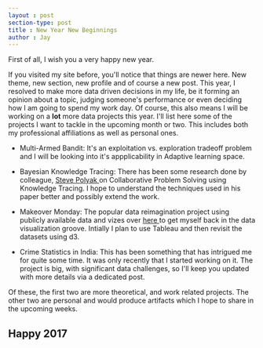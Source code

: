 ```yaml
---
layout : post
section-type: post
title : New Year New Beginnings
author : Jay
---
```






First of all, I wish you a very happy new year.

If you visited my site before, you'll notice that things are newer here. New theme, new section, new profile and of course a new post.
This year, I resolved to make more data driven decisions in my life, be it forming an opinion about a topic, judging someone's performance or even deciding how I am going to spend my work day.
Of course, this also means I will be working on a **lot** more data projects this year.
I'll list here some of the projects I want to tackle in the upcoming month or two. This includes both my professional affiliations as well as personal ones.

* Multi-Armed Bandit: It's an exploitation vs. exploration tradeoff problem and I will be looking into it's appplicability in Adaptive learning space.

* Bayesian Knowledge Tracing: There has been some research done by colleague, <a href="https://twitter.com/stevepolyak"> Steve Polyak </a> on Collaborative Problem Solving using Knowledge Tracing. I hope to understand the techniques used in his paper better and possibly extend the work.

* Makeover Monday: The popular data reimagination project using publicly available data and vizes over <a href="https://makeovermonday.co.uk"> here </a> to get myself back in the data visualization groove. Intially I plan to use Tableau and then revisit the datasets using d3.

* Crime Statistics in India: This has been something that has intrigued me for quite some time. It was only recently that I started working on it. The project is big, with significant data challenges, so I'll keep you updated with more details via a dedicated post.


Of these, the first two are more theoretical, and work related projects. The other two are personal and would produce artifacts which I hope to share in the upcoming weeks.

## Happy 2017

